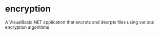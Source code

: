 # encryption
A VisualBasic.NET application that encrpts and decrpts files using various encryption algorithms
